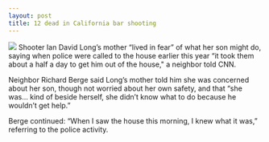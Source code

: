 ```yaml
---
layout: post
title: 12 dead in California bar shooting
---
```

<img src="12.jpg">
Shooter Ian David Long’s mother “lived in fear” of what her son might do, saying when police were called to the house earlier this year “it took them about a half a day to get him out of the house," a neighbor told CNN.

Neighbor Richard Berge said Long’s mother told him she was concerned about her son, though not worried about her own safety, and that “she was… kind of beside herself, she didn’t know what to do because he wouldn’t get help.” 

Berge continued: “When I saw the house this morning, I knew what it was,” referring to the police activity.

